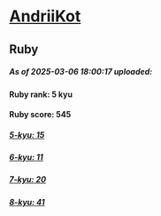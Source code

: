 # [AndriiKot](https://www.codewars.com/users/AndriiKot) 
## Ruby

##### As of 2025-03-06 18:00:17 uploaded:

#### Ruby rank: 5 kyu

#### Ruby score: 545

##### [5-kyu: 15](https://github.com/AndriiKot/Ruby__CodeWars/tree/main/kyu-5)

##### [6-kyu: 11](https://github.com/AndriiKot/Ruby__CodeWars/tree/main/kyu-6)

##### [7-kyu: 20](https://github.com/AndriiKot/Ruby__CodeWars/tree/main/kyu-7)

##### [8-kyu: 41](https://github.com/AndriiKot/Ruby__CodeWars/tree/main/kyu-8)

